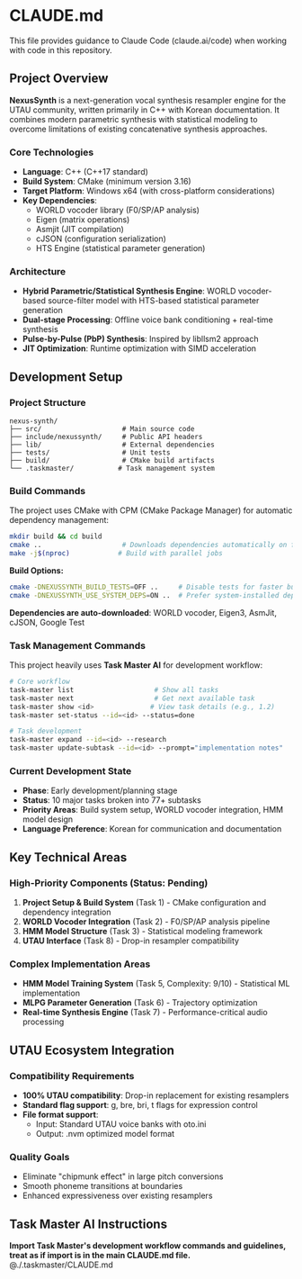 # CLAUDE.md

This file provides guidance to Claude Code (claude.ai/code) when working with code in this repository.

## Project Overview

**NexusSynth** is a next-generation vocal synthesis resampler engine for the UTAU community, written primarily in C++ with Korean documentation. It combines modern parametric synthesis with statistical modeling to overcome limitations of existing concatenative synthesis approaches.

### Core Technologies
- **Language**: C++ (C++17 standard)
- **Build System**: CMake (minimum version 3.16)
- **Target Platform**: Windows x64 (with cross-platform considerations)
- **Key Dependencies**:
  - WORLD vocoder library (F0/SP/AP analysis)
  - Eigen (matrix operations)
  - Asmjit (JIT compilation)
  - cJSON (configuration serialization)
  - HTS Engine (statistical parameter generation)

### Architecture
- **Hybrid Parametric/Statistical Synthesis Engine**: WORLD vocoder-based source-filter model with HTS-based statistical parameter generation
- **Dual-stage Processing**: Offline voice bank conditioning + real-time synthesis
- **Pulse-by-Pulse (PbP) Synthesis**: Inspired by libllsm2 approach
- **JIT Optimization**: Runtime optimization with SIMD acceleration

## Development Setup

### Project Structure
```
nexus-synth/
├── src/                    # Main source code
├── include/nexussynth/     # Public API headers
├── lib/                    # External dependencies
├── tests/                  # Unit tests
├── build/                  # CMake build artifacts
└── .taskmaster/           # Task management system
```

### Build Commands
The project uses CMake with CPM (CMake Package Manager) for automatic dependency management:

```bash
mkdir build && cd build
cmake ..                    # Downloads dependencies automatically on first run
make -j$(nproc)            # Build with parallel jobs
```

**Build Options:**
```bash
cmake -DNEXUSSYNTH_BUILD_TESTS=OFF ..     # Disable tests for faster builds
cmake -DNEXUSSYNTH_USE_SYSTEM_DEPS=ON ..  # Prefer system-installed dependencies  
```

**Dependencies are auto-downloaded**: WORLD vocoder, Eigen3, AsmJit, cJSON, Google Test

### Task Management Commands
This project heavily uses **Task Master AI** for development workflow:

```bash
# Core workflow
task-master list                    # Show all tasks
task-master next                    # Get next available task
task-master show <id>              # View task details (e.g., 1.2)
task-master set-status --id=<id> --status=done

# Task development
task-master expand --id=<id> --research
task-master update-subtask --id=<id> --prompt="implementation notes"
```

### Current Development State
- **Phase**: Early development/planning stage
- **Status**: 10 major tasks broken into 77+ subtasks
- **Priority Areas**: Build system setup, WORLD vocoder integration, HMM model design
- **Language Preference**: Korean for communication and documentation

## Key Technical Areas

### High-Priority Components (Status: Pending)
1. **Project Setup & Build System** (Task 1) - CMake configuration and dependency integration
2. **WORLD Vocoder Integration** (Task 2) - F0/SP/AP analysis pipeline
3. **HMM Model Structure** (Task 3) - Statistical modeling framework
4. **UTAU Interface** (Task 8) - Drop-in resampler compatibility

### Complex Implementation Areas
- **HMM Model Training System** (Task 5, Complexity: 9/10) - Statistical ML implementation
- **MLPG Parameter Generation** (Task 6) - Trajectory optimization
- **Real-time Synthesis Engine** (Task 7) - Performance-critical audio processing

## UTAU Ecosystem Integration

### Compatibility Requirements
- **100% UTAU compatibility**: Drop-in replacement for existing resamplers
- **Standard flag support**: g, bre, bri, t flags for expression control
- **File format support**: 
  - Input: Standard UTAU voice banks with oto.ini
  - Output: .nvm optimized model format

### Quality Goals
- Eliminate "chipmunk effect" in large pitch conversions
- Smooth phoneme transitions at boundaries
- Enhanced expressiveness over existing resamplers

## Task Master AI Instructions
**Import Task Master's development workflow commands and guidelines, treat as if import is in the main CLAUDE.md file.**
@./.taskmaster/CLAUDE.md
